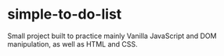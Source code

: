 # simple-to-do-list

Small project built to practice mainly Vanilla JavaScript and DOM manipulation, as well as HTML and CSS.
